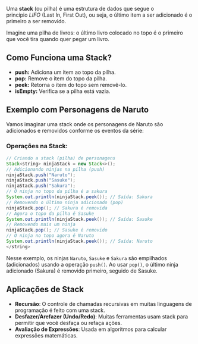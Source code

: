
Uma **stack** (ou pilha) é uma estrutura de dados que segue o princípio _LIFO_ (Last In, First Out), ou seja, o último item a ser adicionado é o primeiro a ser removido. 

Imagine uma pilha de livros: o último livro colocado no topo é o primeiro que você tira quando quer pegar um livro.

## Como Funciona uma Stack?

- **push:** Adiciona um item ao topo da pilha.
- **pop:** Remove o item do topo da pilha.
- **peek:** Retorna o item do topo sem removê-lo.
- **isEmpty:** Verifica se a pilha está vazia.

## Exemplo com Personagens de Naruto

Vamos imaginar uma stack onde os personagens de Naruto são adicionados e removidos conforme os eventos da série:

### Operações na Stack:
```Java
// Criando a stack (pilha) de personagens
Stack<string> ninjaStack = new Stack<>();
// Adicionando ninjas na pilha (push)
ninjaStack.push("Naruto");
ninjaStack.push("Sasuke");
ninjaStack.push("Sakura");
// O ninja no topo da pilha é a sakura
System.out.println(ninjaStack.peek()); // Saída: Sakura
// Removendo o último ninja adicionado (pop)
ninjaStack.pop(); // Sakura é removida
// Agora o topo da pilha é Sasuke
System.out.println(ninjaStack.peek()); // Saída: Sasuke
// Removendo mais um ninja
ninjaStack.pop(); // Sasuke é removido
// O ninja no topo agora é Naruto
System.out.println(ninjaStack.peek()); // Saída: Naruto
</string>
```
Nesse exemplo, os ninjas `Naruto`, `Sasuke` e `Sakura` são empilhados (adicionados) usando a operação `push()`. Ao usar `pop()`, o último ninja adicionado (Sakura) é removido primeiro, seguido de Sasuke.

## Aplicações de Stack

- **Recursão**: O controle de chamadas recursivas em muitas linguagens de programação é feito com uma stack.
- **Desfazer/Arefazer (Undo/Redo)**: Muitas ferramentas usam stack para permitir que você desfaça ou refaça ações.
- **Avaliação de Expressões**: Usada em algoritmos para calcular expressões matemáticas.